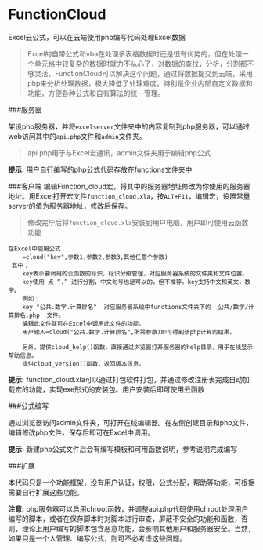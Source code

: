 # FunctionCloud

Excel云公式，可以在云端使用php编写代码处理Excel数据

>Excel的自带公式和vba在处理多表格数据时还是很有优势的，但在处理一个单元格中较复杂的数据时就力不从心了，对数据的查找，分析，分割都不够灵活，FunctionCloud可以解决这个问题，通过将数据提交到云端，采用php来分析处理数据，极大降低了处理难度。特别是企业内部自定义数据和功能，方便各种公式和自有算法的统一管理。

###服务器

架设php服务器，并将`excelserver`文件夹中的内容复制到php服务器，可以通过web访问其中的`api.php`文件和`admin`文件夹。

>api.php用于与Excel宏通讯，admin文件夹用于编辑php公式

**提示:** 用户自行编写的php公式代码存放在functions文件夹中

###客户端
编辑Function_cloud宏，将其中的服务器地址修改为你使用的服务器地址。用Excel打开宏文件`function_cloud.xla`，按`ALT+F11`，编辑宏，设置常量server的值为服务器地址，修改后保存。

>修改完毕后将`function_cloud.xla`安装到用户电脑，用户即可使用云函数功能

```
在Excel中使用公式
 	=cloud("key",参数1,参数2,参数3,其他任意个参数)
 其中：
 	key表示要调用的云函数的标识，标识分级管理，对应服务器系统的文件夹和文件位置。
 	key使用 点 “.” 进行分割，中文句号也是可以的，但不推荐。key支持中文和英文，数字。
 	例如：
 	key "公共.数学.计算排名"  对应服务器系统中functions文件夹下的  公共/数学/计算排名.php  文件。
 	编辑此文件就可在Excel中调用此文件的功能。
 	用户输入=cloud("公共.数学.计算排名",所需参数)即可得到该php计算的结果。
 	
 	另外，提供cloud_help()函数，直接通过浏览器打开服务器的help目录，用于在线显示帮助信息。
 	提供cloud_version()函数，返回版本信息。
```
**提示:** function_cloud.xla可以通过打包软件打包，并通过修改注册表完成自动加载宏的功能，实现exe形式的安装包。用户安装后即可使用云函数

###公式编写

通过浏览器访问admin文件夹，可打开在线编辑器。在左侧创建目录和php文件，编辑修改php文件，保存后即可在Excel中调用。

**提示:** 新建php公式文件后会有编写模板和可用函数说明，参考说明完成编写

###扩展

本代码只是一个功能框架，没有用户认证，权限，公式分配，帮助等功能，可根据需要自行扩展这些功能。

**注意:** php服务器可以启用chroot函数，并调整api.php代码使用chroot处理用户编写的脚本，或者在保存脚本时对脚本进行审查，屏蔽不安全的功能和函数，否则，理论上用户编写的脚本包含恶意功能，会影响其他用户和服务器安全。当然，如果只是一个人管理、编写公式，则可不必考虑这些问题。



